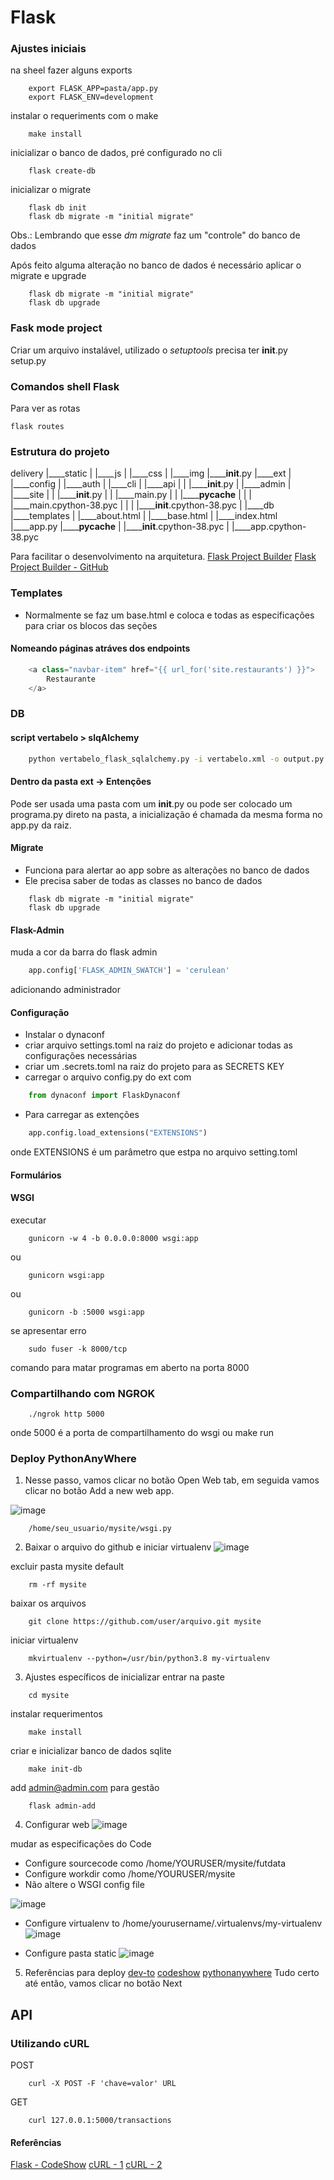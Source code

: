 # Flask

### Ajustes iniciais
na sheel fazer alguns exports
~~~shell
    export FLASK_APP=pasta/app.py
    export FLASK_ENV=development
~~~

instalar o requeriments com o make
~~~shell
    make install
~~~

inicializar o banco de dados, pré configurado no cli
~~~shell
    flask create-db
~~~

inicializar o migrate
~~~shell
    flask db init
    flask db migrate -m "initial migrate"
~~~
Obs.: Lembrando que esse *dm migrate* faz um "controle" do banco de dados

Após feito alguma alteração no banco de dados é necessário aplicar o migrate e upgrade
~~~shell
    flask db migrate -m "initial migrate"
    flask db upgrade
~~~

### Fask mode project
Criar um arquivo instalável, utilizado o *setuptools*
precisa ter
__init__.py
setup.py

### Comandos shell Flask
Para ver as rotas
~~~shell
flask routes
~~~

### Estrutura do projeto
delivery
|____static
| |____js
| |____css
| |____img
|______init__.py
|____ext
| |____config
| |____auth
| |____cli
| |____api
| | |______init__.py
| |____admin
| |____site
| | |______init__.py
| | |____main.py
| | |______pycache__
| | | |____main.cpython-38.pyc
| | | |______init__.cpython-38.pyc
| |____db
|____templates
| |____about.html
| |____base.html
| |____index.html
|____app.py
|______pycache__
| |______init__.cpython-38.pyc
| |____app.cpython-38.pyc


Para facilitar o desenvolvimento na arquitetura.
[Flask Project Builder](https://cesargodoi.pythonanywhere.com/)
[Flask Project Builder - GitHub](https://cesargodoi.pythonanywhere.com/)

### Templates

- Normalmente se faz um base.html e coloca e todas as especificações para criar os blocos das seções

#### Nomeando páginas atráves dos endpoints
~~~py
    <a class="navbar-item" href="{{ url_for('site.restaurants') }}">
        Restaurante
    </a>
~~~

### DB

#### script vertabelo > slqAlchemy
~~~sh
    python vertabelo_flask_sqlalchemy.py -i vertabelo.xml -o output.py
~~~

#### Dentro da pasta ext -> Entenções
Pode ser usada uma pasta com um __init__.py ou pode ser colocado
um programa.py direto na pasta, a inicialização é chamada da mesma forma no 
app.py da raiz.

#### Migrate
- Funciona para alertar ao app sobre as alterações no banco de dados
- Ele precisa saber de todas as classes no banco de dados
~~~shell
    flask db migrate -m "initial migrate"
    flask db upgrade
~~~

#### Flask-Admin
muda a cor da barra do flask admin
~~~py
    app.config['FLASK_ADMIN_SWATCH'] = 'cerulean'
~~~
adicionando administrador


#### Configuração
- Instalar o dynaconf
- criar arquivo settings.toml na raiz do projeto e adicionar todas as configurações necessárias
- criar um .secrets.toml na raiz do projeto para as SECRETS KEY
- carregar o arquivo config.py do ext com 
~~~py
    from dynaconf import FlaskDynaconf
~~~
- Para carregar as extenções 
~~~py
    app.config.load_extensions("EXTENSIONS")
~~~
onde EXTENSIONS é um parâmetro que estpa no arquivo setting.toml

#### Formulários




#### WSGI

executar
~~~
    gunicorn -w 4 -b 0.0.0.0:8000 wsgi:app
~~~
ou
~~~
    gunicorn wsgi:app
~~~
ou
~~~
    gunicorn -b :5000 wsgi:app
~~~ 

se apresentar erro
~~~
    sudo fuser -k 8000/tcp
~~~
comando para matar programas em aberto na porta 8000


### Compartilhando com NGROK
~~~
    ./ngrok http 5000
~~~
onde 5000 é a porta de compartilhamento do wsgi ou make run


### Deploy PythonAnyWhere

1. Nesse passo, vamos clicar no botão Open Web tab, em seguida vamos clicar no botão Add a new web app.

![image](/img/1.png)

~~~
    /home/seu_usuario/mysite/wsgi.py
~~~

2. Baixar o arquivo do github e iniciar virtualenv
![image](/img/2.png)

excluir pasta mysite default
~~~
    rm -rf mysite
~~~
baixar os arquivos
~~~
    git clone https://github.com/user/arquivo.git mysite
~~~
iniciar virtualenv
~~~
    mkvirtualenv --python=/usr/bin/python3.8 my-virtualenv
~~~

3. Ajustes específicos de inicializar
entrar na paste
~~~
    cd mysite
~~~
instalar requerimentos
~~~
    make install
~~~
criar e inicializar banco de dados sqlite
~~~
    make init-db
~~~
add admin@admin.com para gestão
~~~
    flask admin-add
~~~

4. Configurar web
![image](/img/3.png)

mudar as especificações do Code

- Configure sourcecode como /home/YOURUSER/mysite/futdata
- Configure workdir como /home/YOURUSER/mysite
- Não altere o WSGI config file

![image](/img/4.png)

- Configure virtualenv to /home/yourusername/.virtualenvs/my-virtualenv 
![image](/img/5.png)

- Configure pasta static
![image](/img/6.png)

5. Referências para deploy
[dev-to](https://dev.to/theakira/deploy-de-uma-aplicacao-flask-com-pythonanywhere-5ddk)
[codeshow](https://github.com/codeshow/flask_tutorial_pybr13/tree/cms_9_deploy/cms)
[pythonanywhere](https://help.pythonanywhere.com/pages/Flask/)
Tudo certo até então, vamos clicar no botão Next


## API
### Utilizando cURL
POST
~~~
    curl -X POST -F 'chave=valor' URL
~~~
GET
~~~
    curl 127.0.0.1:5000/transactions
~~~

#### Referências
[Flask - CodeShow](https://www.twitch.tv/collections/gRe7fj7iGBZJMQ)
[cURL - 1](https://terminalroot.com.br/2019/10/12-dicas-para-voce-usar-o-comando-curl-como-um-ninja.html)
[cURL - 2](https://www.hostinger.com.br/tutoriais/comando-curl-linux/)
